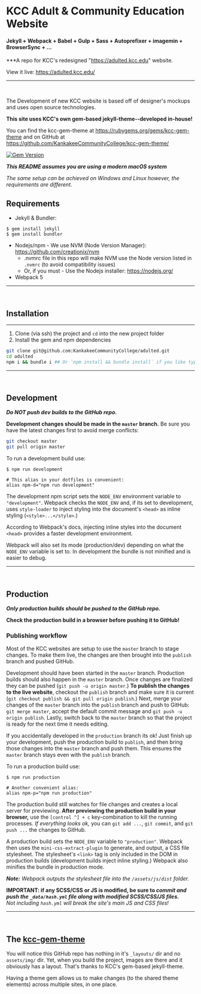 # KCC Adult & Community Education Website

#### Jekyll + Webpack + Babel + Gulp + Sass + Autoprefixer + imagemin + BrowserSync + ...

***A repo for KCC's redesigned "<https://adulted.kcc.edu>" website.

View it live: <https://adulted.kcc.edu/>

-----

<br>

The Development of new KCC website is based off of designer's mockups and uses open source technologies.

**This site uses KCC's own gem-based jekyll-theme--developed in-house!**

You can find the kcc-gem-theme at https://rubygems.org/gems/kcc-gem-theme and on GitHub at https://github.com/KankakeeCommunityCollege/kcc-gem-theme/

[![Gem Version](https://badge.fury.io/rb/kcc-gem-theme.svg)](https://badge.fury.io/rb/kcc-gem-theme)

***This README assumes you are using a modern macOS system***

*The same setup can be achieved on Windows and Linux however, the requirements are different.*

## Requirements

 - Jekyll & Bundler:
```shell
$ gem install jekyll
$ gem install bundler
```
 - Nodejs/npm - We use NVM (Node Version Manager): <https://github.com/creationix/nvm>
   - .nvmrc file in this repo will make NVM use the Node version listed in `.nvmrc` (to avoid compatibility issues)
   - Or, if you must - Use the Nodejs installer: <https://nodejs.org/>
 - Webpack 5

-----

<br>

## Installation

-----

1. Clone (via ssh) the project and `cd` into the new project folder
2. Install the gem and npm dependencies

```bash
git clone git@github.com:KankakeeCommunityCollege/adulted.git
cd adulted
npm i && bundle i ## Or `npm install && bundle install` if you like typing more
```

-----

<br>

## Development

***Do NOT push dev builds to the GitHub repo.***

**Development changes should be made in the `master` branch.** Be sure you have the latest changes first to avoid merge conflicts:
```bash
git checkout master
git pull origin master
```

To run a development build use:
```shell
$ npm run development

# This alias in your dotfiles is convenient:
alias npm-d="npm run development"
```

The development npm script sets the `NODE_ENV` environment variable to `"development"`. Webpack checks the `NODE_ENV` and, if its set to development, uses `style-loader` to inject styling into the document's `<head>` as inline styling (`<style>...</style>`.) 

According to Webpack's docs, injecting inline styles into the document `<head>` provides a faster development environment.

Webpack will also set its mode (production/dev) depending on what the `NODE_ENV` variable is set to. In development the bundle is not minified and is easier to debug.

-----

<br>

## Production

***Only production builds should be pushed to the GitHub repo.***

**Check the production build in a browser before pushing it to GitHub!**

### Publishing workflow

Most of the KCC websites are setup to use the `master` branch to stage changes. To make them live, the changes are then brought into the `publish` branch and pushed GitHub. 

Development should have been started in the `master` branch. Production builds should also happen in the `master` branch. Once changes are finalized they can be pushed (`git push -u origin master`.) **To publish the changes to the live website**, checkout the `publish` branch and make sure it is current (`git checkout publish && git pull origin publish`.) Next, merge your changes of the `master` branch into the `publish` branch and push to GitHub: `git merge master`, accept the default commit message and `git push -u origin publish`. Lastly, switch back to the `master` branch so that the project is ready for the next time it needs editing. 


If you accidentally developed in the `production` branch its ok! Just finish up your development, push the production build to `publish`, and then bring those changes into the `master` branch and push them. This ensures the `master` branch stays even with the `publish` branch.

To run a production build use:
```shell
$ npm run production

# Another convenient alias:
alias npm-p="npm run production"
```

The production build still watches for file changes and creates a local server for previewing. **After previewing the production build in your browser,** use the `[control ^] + c` key-combination to kill the running processes. _If everything looks ok,_ you can `git add ...`, `git commit`, and `git push ...` the changes to GitHub.

A production build sets the `NODE_ENV` variable to `"production"`. Webpack then uses the `mini-css-extract-plugin` to generate, and output, a CSS file stylesheet. The stylesheet's `<link>` tag is only included in the DOM in production builds (development builds inject inline styling.) Webpack also minifies the bundle in production mode. 

_**Note:** Webpack outputs the stylesheet file into the `/assets/js/dist` folder._

**IMPORTANT: if any SCSS/CSS or JS is  modified, be sure to _commit and push the `_data/hash.yml` file along with modified SCSS/CSS/JS files._** \
_Not including `hash.yml` will break the site's main JS and CSS files!_

-----

<br>

## The [kcc-gem-theme](https://rubygems.org/gems/kcc-gem-theme)

You will notice this GitHub repo has nothing in it's `_layouts/` dir and no `assets/img/` dir. Yet, when you build the project, images are there and it obviously has a layout. That's thanks to KCC's gem-based jekyll-theme.

Having a theme gem allows us to make changes (to the shared theme elements) across multiple sites, in one place.
